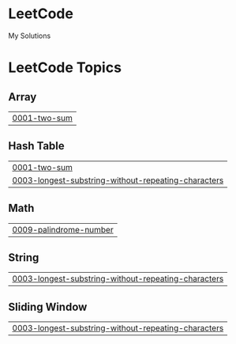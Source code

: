 # LeetCode
My Solutions

<!---LeetCode Topics Start-->
# LeetCode Topics
## Array
|  |
| ------- |
| [0001-two-sum](https://github.com/Priyanshu-073/LeetCode/tree/master/0001-two-sum) |
## Hash Table
|  |
| ------- |
| [0001-two-sum](https://github.com/Priyanshu-073/LeetCode/tree/master/0001-two-sum) |
| [0003-longest-substring-without-repeating-characters](https://github.com/Priyanshu-073/LeetCode/tree/master/0003-longest-substring-without-repeating-characters) |
## Math
|  |
| ------- |
| [0009-palindrome-number](https://github.com/Priyanshu-073/LeetCode/tree/master/0009-palindrome-number) |
## String
|  |
| ------- |
| [0003-longest-substring-without-repeating-characters](https://github.com/Priyanshu-073/LeetCode/tree/master/0003-longest-substring-without-repeating-characters) |
## Sliding Window
|  |
| ------- |
| [0003-longest-substring-without-repeating-characters](https://github.com/Priyanshu-073/LeetCode/tree/master/0003-longest-substring-without-repeating-characters) |
<!---LeetCode Topics End-->